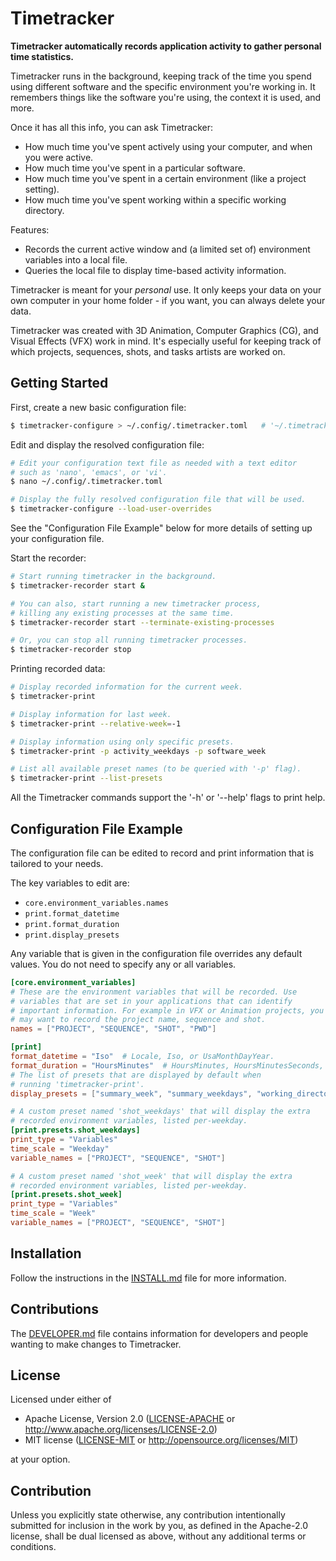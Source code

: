 # Timetracker

**Timetracker automatically records application activity to gather
personal time statistics.**

Timetracker runs in the background, keeping track of the time you
spend using different software and the specific environment you're
working in. It remembers things like the software you're using, the
context it is used, and more.

Once it has all this info, you can ask Timetracker:

 * How much time you've spent actively using your computer, and when
   you were active.
 * How much time you've spent in a particular software.
 * How much time you've spent in a certain environment (like a project
   setting).
 * How much time you've spent working within a specific working
   directory.

Features:

 * Records the current active window and (a limited set of) environment
   variables into a local file.
 * Queries the local file to display time-based activity information.

Timetracker is meant for your *personal* use. It only keeps your data
on your own computer in your home folder - if you want, you can always
delete your data.

Timetracker was created with 3D Animation, Computer Graphics (CG), and
Visual Effects (VFX) work in mind. It's especially useful for keeping
track of which projects, sequences, shots, and tasks artists are
worked on.

## Getting Started

First, create a new basic configuration file:
```bash
$ timetracker-configure > ~/.config/.timetracker.toml   # '~/.timetracker.toml' also works.
```

Edit and display the resolved configuration file:
```bash
# Edit your configuration text file as needed with a text editor
# such as 'nano', 'emacs', or 'vi'.
$ nano ~/.config/.timetracker.toml

# Display the fully resolved configuration file that will be used.
$ timetracker-configure --load-user-overrides
```
See the "Configuration File Example" below for more details of setting
up your configuration file.

Start the recorder:
```bash
# Start running timetracker in the background.
$ timetracker-recorder start &

# You can also, start running a new timetracker process,
# killing any existing processes at the same time.
$ timetracker-recorder start --terminate-existing-processes

# Or, you can stop all running timetracker processes.
$ timetracker-recorder stop
```

Printing recorded data:
```bash
# Display recorded information for the current week.
$ timetracker-print

# Display information for last week.
$ timetracker-print --relative-week=-1

# Display information using only specific presets.
$ timetracker-print -p activity_weekdays -p software_week

# List all available preset names (to be queried with '-p' flag).
$ timetracker-print --list-presets
```

All the Timetracker commands support the '-h' or '--help' flags to
print help.

## Configuration File Example

The configuration file can be edited to record and print information
that is tailored to your needs.

The key variables to edit are:
* `core.environment_variables.names`
* `print.format_datetime`
* `print.format_duration`
* `print.display_presets`

Any variable that is given in the configuration file overrides any
default values. You do not need to specify any or all variables.

```toml
[core.environment_variables]
# These are the environment variables that will be recorded. Use
# variables that are set in your applications that can identify
# important information. For example in VFX or Animation projects, you
# may want to record the project name, sequence and shot.
names = ["PROJECT", "SEQUENCE", "SHOT", "PWD"]

[print]
format_datetime = "Iso"  # Locale, Iso, or UsaMonthDayYear.
format_duration = "HoursMinutes"  # HoursMinutes, HoursMinutesSeconds, or DecimalHours.
# The list of presets that are displayed by default when
# running 'timetracker-print'.
display_presets = ["summary_week", "summary_weekdays", "working_directory_week", "software_week"]

# A custom preset named 'shot_weekdays' that will display the extra
# recorded environment variables, listed per-weekday.
[print.presets.shot_weekdays]
print_type = "Variables"
time_scale = "Weekday"
variable_names = ["PROJECT", "SEQUENCE", "SHOT"]

# A custom preset named 'shot_week' that will display the extra
# recorded environment variables, listed per-weekday.
[print.presets.shot_week]
print_type = "Variables"
time_scale = "Week"
variable_names = ["PROJECT", "SEQUENCE", "SHOT"]
```

## Installation

Follow the instructions in the
[INSTALL.md](https://github.com/david-cattermole/timetracker/blob/main/INSTALL.md)
file for more information.

## Contributions

The
[DEVELOPER.md](https://github.com/david-cattermole/timetracker/blob/main/DEVELOPER.md)
file contains information for developers and people wanting to make
changes to Timetracker.

## License

Licensed under either of

 * Apache License, Version 2.0
   ([LICENSE-APACHE](LICENSE-APACHE) or http://www.apache.org/licenses/LICENSE-2.0)
 * MIT license
   ([LICENSE-MIT](LICENSE-MIT) or http://opensource.org/licenses/MIT)

at your option.

## Contribution

Unless you explicitly state otherwise, any contribution intentionally submitted
for inclusion in the work by you, as defined in the Apache-2.0 license, shall be
dual licensed as above, without any additional terms or conditions.
